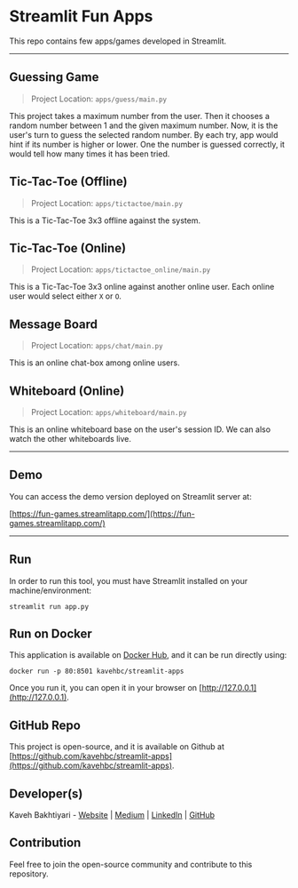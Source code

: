 # Streamlit Fun Apps
This repo contains few apps/games developed in Streamlit.

___
## Guessing Game

> Project Location: `apps/guess/main.py`

This project takes a maximum number from the user. Then it chooses a random number between 1 and the given maximum number.
Now, it is the user's turn to guess the selected random number. By each try, app would hint if its number is higher or lower.
One the number is guessed correctly, it would tell how many times it has been tried.

## Tic-Tac-Toe (Offline)

> Project Location: `apps/tictactoe/main.py`

This is a Tic-Tac-Toe 3x3 offline against the system.

## Tic-Tac-Toe (Online)

> Project Location: `apps/tictactoe_online/main.py`

This is a Tic-Tac-Toe 3x3 online against another online user. Each online user would select either `X` or `O`. 

## Message Board

> Project Location: `apps/chat/main.py`

This is an online chat-box among online users.

## Whiteboard (Online)

> Project Location: `apps/whiteboard/main.py`

This is an online whiteboard base on the user's session ID. We can also watch the other whiteboards live.

___
## Demo
You can access the demo version deployed on Streamlit server at:

[https://fun-games.streamlitapp.com/](https://fun-games.streamlitapp.com/)

___
## Run
In order to run this tool, you must have Streamlit installed on your machine/environment:

    streamlit run app.py

## Run on Docker
This application is available on [Docker Hub](https://hub.docker.com/r/kavehbc/streamlit-apps), and it can be run directly using:

    docker run -p 80:8501 kavehbc/streamlit-apps

Once you run it, you can open it in your browser on [http://127.0.0.1](http://127.0.0.1).

## GitHub Repo
This project is open-source, and it is available on Github at [https://github.com/kavehbc/streamlit-apps](https://github.com/kavehbc/streamlit-apps).

## Developer(s)

Kaveh Bakhtiyari - [Website](http://bakhtiyari.com) | [Medium](https://medium.com/@bakhtiyari)
  | [LinkedIn](https://www.linkedin.com/in/bakhtiyari) | [GitHub](https://github.com/kavehbc)

## Contribution
Feel free to join the open-source community and contribute to this repository.
